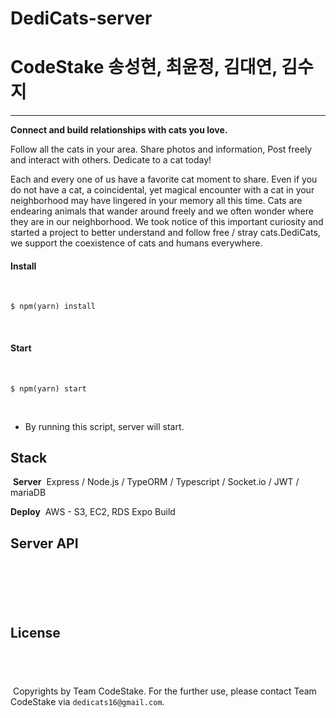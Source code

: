 # DediCats-server

# CodeStake 송성현, 최윤정, 김대연, 김수지 
---
**Connect and build relationships with cats you love.**

Follow all the cats in your area. Share photos and information, Post freely and interact with others. Dedicate to a cat today!

Each and every one of us have a favorite cat moment to share. Even if you do not have a cat, a coincidental, yet magical encounter with a cat in your neighborhood may have lingered in your memory all this time. Cats are endearing animals that wander around freely and we often wonder where they are in our neighborhood. We took notice of this important curiosity and started a project to better understand and follow free / stray cats.DediCats, we support the coexistence of cats and humans everywhere.
​
#### Install
​
```
$ npm(yarn) install
```
​
#### Start
​
```
$ npm(yarn) start
```
​
- By running this script, server will start. 
​
## Stack
​
**Server**
​
Express / Node.js / TypeORM / Typescript / Socket.io / JWT / mariaDB
​

**Deploy**
​
AWS - S3, EC2, RDS
Expo Build
​
## Server API
​
---
​
## License
​
---
​
Copyrights by Team CodeStake. For the further use, please contact Team CodeStake via `dedicats16@gmail.com`.
